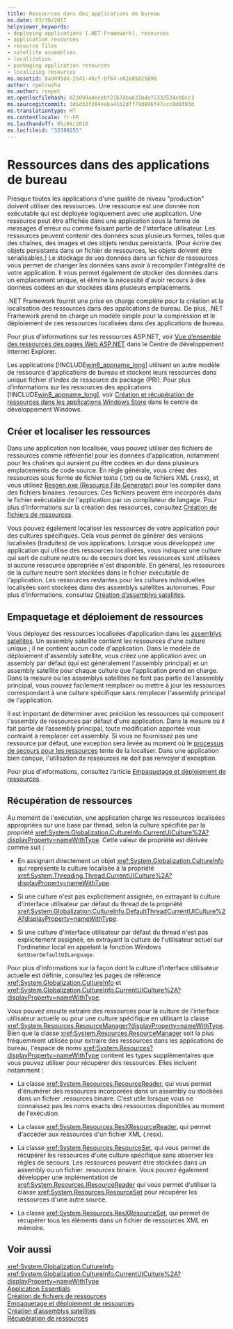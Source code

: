 ```yaml
---
title: Ressources dans des applications de bureau
ms.date: 03/30/2017
helpviewer_keywords:
- deploying applications [.NET Framework], resources
- application resources
- resource files
- satellite assemblies
- localization
- packaging application resources
- localizing resources
ms.assetid: 8ad495d4-2941-40cf-bf64-e82e85825890
author: rpetrusha
ms.author: ronpet
ms.openlocfilehash: 023099adeeebf21b7dba631bde75332524eb0cc3
ms.sourcegitcommit: 3d5d33f384eeba41b2dff79d096f47ccc8d8f03d
ms.translationtype: HT
ms.contentlocale: fr-FR
ms.lasthandoff: 05/04/2018
ms.locfileid: "33399255"
---
```

# <a name="resources-in-desktop-apps"></a>Ressources dans des applications de bureau
Presque toutes les applications d'une qualité de niveau "production" doivent utiliser des ressources. Une ressource est une donnée non exécutable qui est déployée logiquement avec une application. Une ressource peut être affichée dans une application sous la forme de messages d'erreur ou comme faisant partie de l'interface utilisateur. Les ressources peuvent contenir des données sous plusieurs formes, telles que des chaînes, des images et des objets rendus persistants. (Pour écrire des objets persistants dans un fichier de ressources, les objets doivent être sérialisables.) Le stockage de vos données dans un fichier de ressources vous permet de changer les données sans avoir à recompiler l'intégralité de votre application. Il vous permet également de stocker des données dans un emplacement unique, et élimine la nécessité d'avoir recours à des données codées en dur stockées dans plusieurs emplacements.  
  
 .NET Framework fournit une prise en charge complète pour la création et la localisation des ressources dans des applications de bureau. De plus, .NET Framework prend en charge un modèle simple pour la compression et le déploiement de ces ressources localisées dans des applications de bureau.  
  
 Pour plus d’informations sur les ressources ASP.NET, voir [Vue d’ensemble des ressources des pages Web ASP.NET](http://msdn.microsoft.com/library/0936b3b2-9e6e-4abe-9c06-364efef9dbbd) dans le Centre de développement Internet Explorer.  
  
 Les applications [!INCLUDE[win8_appname_long](../../../includes/win8-appname-long-md.md)] utilisent un autre modèle de ressource d'applications de bureau et stockent leurs ressources dans unique fichier d'index de ressource de package (PRI). Pour plus d’informations sur les ressources des applications [!INCLUDE[win8_appname_long](../../../includes/win8-appname-long-md.md)], voir [Création et récupération de ressources dans les applications Windows Store](http://go.microsoft.com/fwlink/p/?LinkId=241674) dans le centre de développement Windows.  
  
## <a name="creating-and-localizing-resources"></a>Créer et localiser les ressources  
 Dans une application non localisée, vous pouvez utiliser des fichiers de ressources comme référentiel pour les données d'application, notamment pour les chaînes qui auraient pu être codées en dur dans plusieurs emplacements de code source. En règle générale, vous créez des ressources sous forme de fichier texte (.txt) ou de fichiers XML (.resx), et vous utilisez [Resgen.exe (Resource File Generator)](../../../docs/framework/tools/resgen-exe-resource-file-generator.md) pour les compiler dans des fichiers binaires .resources. Ces fichiers peuvent être incorporés dans le fichier exécutable de l'application par un compilateur de langage. Pour plus d’informations sur la création des ressources, consultez [Création de fichiers de ressources](../../../docs/framework/resources/creating-resource-files-for-desktop-apps.md).  
  
 Vous pouvez également localiser les ressources de votre application pour des cultures spécifiques. Cela vous permet de générer des versions localisées (traduites) de vos applications. Lorsque vous développez une application qui utilise des ressources localisées, vous indiquez une culture qui sert de culture neutre ou de secours dont les ressources sont utilisées si aucune ressource appropriée n'est disponible. En général, les ressources de la culture neutre sont stockées dans le fichier exécutable de l'application. Les ressources restantes pour les cultures individuelles localisées sont stockées dans des assemblys satellites autonomes. Pour plus d’informations, consultez [Création d’assemblys satellites](../../../docs/framework/resources/creating-satellite-assemblies-for-desktop-apps.md).  
  
## <a name="packaging-and-deploying-resources"></a>Empaquetage et déploiement de ressources  
 Vous déployez des ressources localisées d’application dans les [assemblys satellites](../../../docs/framework/resources/packaging-and-deploying-resources-in-desktop-apps.md). Un assembly satellite contient les ressources d'une culture unique ; il ne contient aucun code d'application. Dans le modèle de déploiement d'assembly satellite, vous créez une application avec un assembly par défaut (qui est généralement l'assembly principal) et un assembly satellite pour chaque culture que l'application prend en charge. Dans la mesure où les assemblys satellites ne font pas partie de l'assembly principal, vous pouvez facilement remplacer ou mettre à jour les ressources correspondant à une culture spécifique sans remplacer l'assembly principal de l'application.  
  
 Il est important de déterminer avec précision les ressources qui composent l'assembly de ressources par défaut d'une application. Dans la mesure où il fait partie de l’assembly principal, toute modification apportée vous contraint à remplacer cet assembly. Si vous ne fournissez pas une ressource par défaut, une exception sera levée au moment où le [processus de secours pour les ressources](../../../docs/framework/resources/packaging-and-deploying-resources-in-desktop-apps.md) tente de la localiser. Dans une application bien conçue, l'utilisation de ressources ne doit pas renvoyer d'exception.  
  
 Pour plus d’informations, consultez l’article [Empaquetage et déploiement de ressources](../../../docs/framework/resources/packaging-and-deploying-resources-in-desktop-apps.md).  
  
## <a name="retrieving-resources"></a>Récupération de ressources  
 Au moment de l'exécution, une application charge les ressources localisées appropriées sur une base par thread, selon la culture spécifiée par la propriété <xref:System.Globalization.CultureInfo.CurrentUICulture%2A?displayProperty=nameWithType>. Cette valeur de propriété est dérivée comme suit :  
  
-   En assignant directement un objet <xref:System.Globalization.CultureInfo> qui représente la culture localisée à la propriété <xref:System.Threading.Thread.CurrentUICulture%2A?displayProperty=nameWithType>.  
  
-   Si une culture n'est pas explicitement assignée, en extrayant la culture d'interface utilisateur par défaut du thread de la propriété <xref:System.Globalization.CultureInfo.DefaultThreadCurrentUICulture%2A?displayProperty=nameWithType>.  
  
-   Si une culture d'interface utilisateur par défaut du thread n'est pas explicitement assignée, en extrayant la culture de l'utilisateur actuel sur l'ordinateur local en appelant la fonction Windows `GetUserDefaultUILanguage`.  
  
 Pour plus d'informations sur la façon dont la culture d'interface utilisateur actuelle est définie, consultez les pages de référence <xref:System.Globalization.CultureInfo> et <xref:System.Globalization.CultureInfo.CurrentUICulture%2A?displayProperty=nameWithType>.  
  
 Vous pouvez ensuite extraire des ressources pour la culture de l'interface utilisateur actuelle ou pour une culture spécifique en utilisant la classe <xref:System.Resources.ResourceManager?displayProperty=nameWithType>. Bien que la classe <xref:System.Resources.ResourceManager> soit la plus fréquemment utilisée pour extraire des ressources dans les applications de bureau, l'espace de noms <xref:System.Resources?displayProperty=nameWithType> contient les types supplémentaires que vous pouvez utiliser pour récupérer des ressources. Elles incluent notamment :  
  
-   La classe <xref:System.Resources.ResourceReader>, qui vous permet d'énumérer des ressources incorporées dans un assembly ou stockées dans un fichier .resources binaire. C'est utile lorsque vous ne connaissez pas les noms exacts des ressources disponibles au moment de l'exécution.  
  
-   La classe <xref:System.Resources.ResXResourceReader>, qui permet d'accéder aux ressources d'un fichier XML (.resx).  
  
-   La classe <xref:System.Resources.ResourceSet>, qui vous permet de récupérer les ressources d'une culture spécifique sans observer les règles de secours. Les ressources peuvent être stockées dans un assembly ou un fichier .resources binaire. Vous pouvez également développer une implémentation de <xref:System.Resources.IResourceReader> qui vous permet d'utiliser la classe <xref:System.Resources.ResourceSet> pour récupérer les ressources d'une autre source.  
  
-   La classe <xref:System.Resources.ResXResourceSet>, qui permet de récupérer tous les éléments dans un fichier de ressources XML en mémoire.  
  
## <a name="see-also"></a>Voir aussi  
 <xref:System.Globalization.CultureInfo>  
 <xref:System.Globalization.CultureInfo.CurrentUICulture%2A?displayProperty=nameWithType>  
 [Application Essentials](../../../docs/standard/application-essentials.md)  
 [Création de fichiers de ressources](../../../docs/framework/resources/creating-resource-files-for-desktop-apps.md)  
 [Empaquetage et déploiement de ressources](../../../docs/framework/resources/packaging-and-deploying-resources-in-desktop-apps.md)  
 [Création d’assemblys satellites](../../../docs/framework/resources/creating-satellite-assemblies-for-desktop-apps.md)  
 [Récupération de ressources](../../../docs/framework/resources/retrieving-resources-in-desktop-apps.md)
